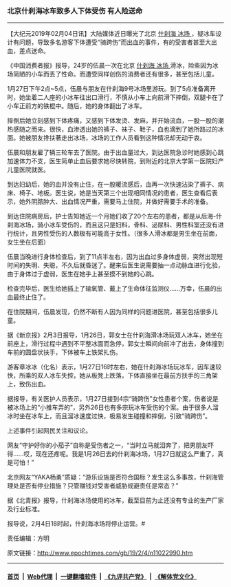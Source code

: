 ### 北京什刹海冰车致多人下体受伤 有人险送命
------------------------

<p>
 【大纪元2019年02月04日讯】大陆媒体近日曝光了北京
 <a href="http://www.epochtimes.com/gb/tag/%E4%BB%80%E5%88%B9%E6%B5%B7.html">
  什刹海
 </a>
 <a href="http://www.epochtimes.com/gb/tag/%E5%86%B0%E5%9C%BA.html">
  冰场
 </a>
 ，疑冰车设计有问题，导致多名游客下体遭受“骑跨伤”而出血的事件，有的受害者甚至大出血，差点送命。
</p>
<p>
 《中国消费者报》报导，24岁的伍晨一次在北京
 <a href="http://www.epochtimes.com/gb/tag/%E4%BB%80%E5%88%B9%E6%B5%B7.html">
  什刹海
 </a>
 <a href="http://www.epochtimes.com/gb/tag/%E5%86%B0%E5%9C%BA.html">
  冰场
 </a>
 滑冰，险些因为冰场简陋的小车而丢了性命。而遭受同样创伤的消费者还有很多，甚至包括儿童。
</p>
<p>
 1月27日下午2点~5点，伍晨与朋友在什刹海9号冰场里游玩。到了5点准备离开时，她坐着二人座的小冰车往出口滑行，不慎从小车上向前滑下摔倒，双腿卡在了小车正前方的铁棍中。随后，她的身体翻出了冰车。
</p>
<p>
 摔倒后她立刻感到下体疼痛，又感到下体发烫、发麻，并开始流血，一股一股的潮热感随之而来。很快，血渗透出她的裤子、袜子、鞋子，血也滴到了她所路过的冰面。她被朋友搀扶著走出冰场，冰场的工作人员看到这种情况却无动于衷。
</p>
<p>
 伍晨和朋友雇了辆三轮车去了医院。由于出血量过大，到达医院急诊时她感到心跳加速体力不支，医生简单止血后要求她尽快转院，到附近的北京大学第一医院妇产儿童医院就医。
</p>
<p>
 到达妇幼后，她的血并没有止住，在一股暖流感后，血再一次快速沾染了裤子、病床、椅子、地板。医生说，她是当天第三个出现相同情况的患者，医生查看后表示，她外阴脓肿大、出血情况严重，需要马上住院，并做好需要手术的准备。
</p>
<p>
 到达住院病房后，护士告知她近一个月她们收了20个左右的患者，都是从后海-什刹海冰场，骑小冰车受伤的，而且这只是妇科，骨科、泌尿科、男性科室还没有进行统计，且男性受伤的人数极有可能高于女性。（很多人滑冰都是男生坐在前面，女生坐在后面）
</p>
<p>
 伍晨当晚进行身体检查后，到了11点半左右，因为出血过多身体虚弱，突然出现短时间的失明、失聪，不久后就昏迷了。醒来后医生说需要抽一点动脉血进行化验，由于身体过于虚弱，医生在她手上甚至摸不到她的心跳。
</p>
<p>
 检查完毕后，医生给她插上了输氧管、戴上了生命体征监测仪……万幸，伍晨的出血最终止住了。
</p>
<p>
 在住院期间，伍晨发现，仍然不断有人因为同样的问题进医院，甚至包括很多儿童。
</p>
<p>
 据《新京报》2月3日报导，1月26日，郭女士在什刹海滑冰场玩双人冰车，她坐在前座上，滑行过程中遇到不平整冰面而急停，郭女士瞬间向前冲了出去，身体撞到车前的圆盘状扶手，下体被车上铁架扎伤。
</p>
<p>
 游客章冰冰（化名）表示，1月27日16时左右，她在什刹海冰场玩冰车，因车速较快，所乘的双人冰车失控，她从板凳上跌落，下体直接坐在最前方扶手的三角架上，致伤出血。
</p>
<p>
 据报导，有关医护人员表示，1月27日接到4宗“骑跨伤”女性患者个案，伤者说是被冰场上的“小推车弄的”，另外26日也有多宗玩冰车受伤的个案。由于很多人溜冰时坐在冰车上，而且溜冰速度过快，极易发生碰撞和摔倒，引致“骑跨伤”。
</p>
<p>
 上述事件引起网民关注和议论。
</p>
<p>
 网友“守护好你的小茄子”自称是受伤者之一，“当时立马就泪奔了，把男朋友吓得……哎，现在还疼呢。我是1月26日去的什刹海冰场，1月27日就这么严重了，真是可怕！”
</p>
<p>
 北京网友“YAKA杨勇”质疑：“游乐设施是否符合国标？发生这么多事故，什刹海管理处是否有停业措施？只管赚钱对受害者威胁规避责任是常态？”
</p>
<p>
 据《北青报》报导，什刹海冰场使用的冰车，截至目前为止还没有专业的生产厂家及行业标准。
</p>
<p>
 报导说，2月4日18时起，什刹海冰场将停止运营。#
</p>
<p>
 责任编辑：方明
</p>

原文链接：http://www.epochtimes.com/gb/19/2/4/n11022990.htm


------------------------
#### [首页](https://github.com/gfw-breaker/banned-news/blob/master/README.md) &nbsp;|&nbsp; [Web代理](https://github.com/labour-camp/helloworld) &nbsp;|&nbsp; [一键翻墙软件](https://github.com/gfw-breaker/nogfw/blob/master/README.md) &nbsp;|&nbsp; [《九评共产党》](https://github.com/gfw-breaker/9ping.md/blob/master/README.md#九评之一评共产党是什么) &nbsp;|&nbsp; [《解体党文化》](https://github.com/gfw-breaker/jtdwh.md/blob/master/README.md#绪论)


